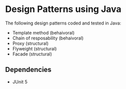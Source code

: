 # Design Patterns using Java

The following design patterns coded and tested in Java:
- Template method (behaivoral)
- Chain of resposability (behaivoral)
- Proxy (structural)
- Flyweight (structural)
- Facade (structural)

## Dependencies

- JUnit 5
